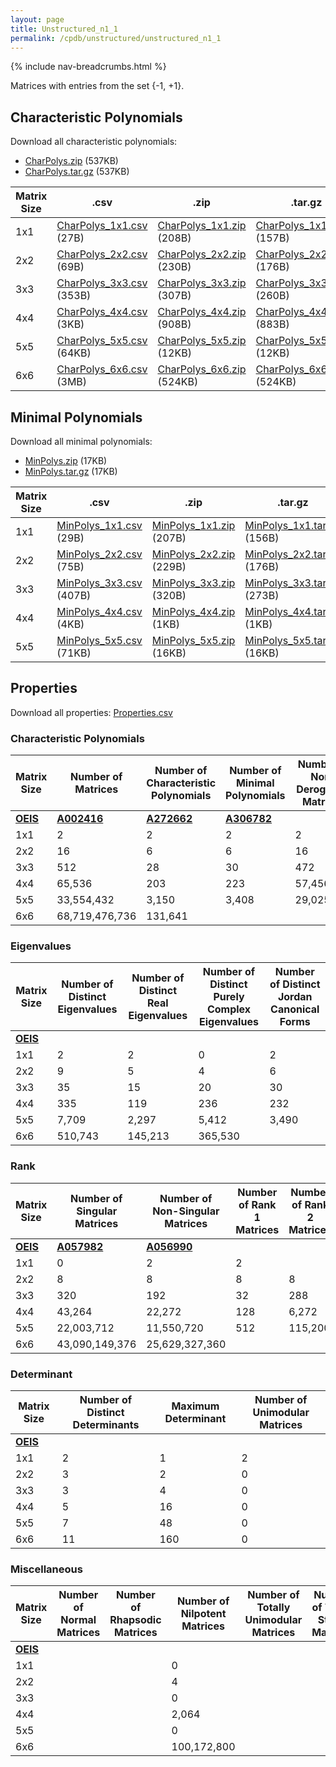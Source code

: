 ```yaml
---
layout: page
title: Unstructured_n1_1
permalink: /cpdb/unstructured/unstructured_n1_1
---
```


{% include nav-breadcrumbs.html %}

Matrices with entries from the set {-1, +1}.

## Characteristic Polynomials

Download all characteristic polynomials:
- <a href="http://cpdb.bohemianmatrices.com/Unstructured/Unstructured_n1_1/Data/CharPolys.zip">CharPolys.zip</a> (537KB)
- <a href="http://cpdb.bohemianmatrices.com/Unstructured/Unstructured_n1_1/Data/CharPolys.tar.gz">CharPolys.tar.gz</a> (537KB)

| Matrix Size | .csv | .zip | .tar.gz |
| --- | --- | --- | --- |
| 1x1 | <a href="http://cpdb.bohemianmatrices.com/Unstructured/Unstructured_n1_1/Data/CharPolys_1x1.csv">CharPolys_1x1.csv</a> (27B)| <a href="http://cpdb.bohemianmatrices.com/Unstructured/Unstructured_n1_1/Data/CharPolys_1x1.zip">CharPolys_1x1.zip</a> (208B)| <a href="http://cpdb.bohemianmatrices.com/Unstructured/Unstructured_n1_1/Data/CharPolys_1x1.tar.gz">CharPolys_1x1.tar.gz</a> (157B) |
| 2x2 | <a href="http://cpdb.bohemianmatrices.com/Unstructured/Unstructured_n1_1/Data/CharPolys_2x2.csv">CharPolys_2x2.csv</a> (69B)| <a href="http://cpdb.bohemianmatrices.com/Unstructured/Unstructured_n1_1/Data/CharPolys_2x2.zip">CharPolys_2x2.zip</a> (230B)| <a href="http://cpdb.bohemianmatrices.com/Unstructured/Unstructured_n1_1/Data/CharPolys_2x2.tar.gz">CharPolys_2x2.tar.gz</a> (176B) |
| 3x3 | <a href="http://cpdb.bohemianmatrices.com/Unstructured/Unstructured_n1_1/Data/CharPolys_3x3.csv">CharPolys_3x3.csv</a> (353B)| <a href="http://cpdb.bohemianmatrices.com/Unstructured/Unstructured_n1_1/Data/CharPolys_3x3.zip">CharPolys_3x3.zip</a> (307B)| <a href="http://cpdb.bohemianmatrices.com/Unstructured/Unstructured_n1_1/Data/CharPolys_3x3.tar.gz">CharPolys_3x3.tar.gz</a> (260B) |
| 4x4 | <a href="http://cpdb.bohemianmatrices.com/Unstructured/Unstructured_n1_1/Data/CharPolys_4x4.csv">CharPolys_4x4.csv</a> (3KB)| <a href="http://cpdb.bohemianmatrices.com/Unstructured/Unstructured_n1_1/Data/CharPolys_4x4.zip">CharPolys_4x4.zip</a> (908B)| <a href="http://cpdb.bohemianmatrices.com/Unstructured/Unstructured_n1_1/Data/CharPolys_4x4.tar.gz">CharPolys_4x4.tar.gz</a> (883B) |
| 5x5 | <a href="http://cpdb.bohemianmatrices.com/Unstructured/Unstructured_n1_1/Data/CharPolys_5x5.csv">CharPolys_5x5.csv</a> (64KB)| <a href="http://cpdb.bohemianmatrices.com/Unstructured/Unstructured_n1_1/Data/CharPolys_5x5.zip">CharPolys_5x5.zip</a> (12KB)| <a href="http://cpdb.bohemianmatrices.com/Unstructured/Unstructured_n1_1/Data/CharPolys_5x5.tar.gz">CharPolys_5x5.tar.gz</a> (12KB) |
| 6x6 | <a href="http://cpdb.bohemianmatrices.com/Unstructured/Unstructured_n1_1/Data/CharPolys_6x6.csv">CharPolys_6x6.csv</a> (3MB)| <a href="http://cpdb.bohemianmatrices.com/Unstructured/Unstructured_n1_1/Data/CharPolys_6x6.zip">CharPolys_6x6.zip</a> (524KB)| <a href="http://cpdb.bohemianmatrices.com/Unstructured/Unstructured_n1_1/Data/CharPolys_6x6.tar.gz">CharPolys_6x6.tar.gz</a> (524KB) |

## Minimal Polynomials

Download all minimal polynomials:
- <a href="http://cpdb.bohemianmatrices.com/Unstructured/Unstructured_n1_1/Data/MinPolys.zip">MinPolys.zip</a> (17KB)
- <a href="http://cpdb.bohemianmatrices.com/Unstructured/Unstructured_n1_1/Data/MinPolys.tar.gz">MinPolys.tar.gz</a> (17KB)

| Matrix Size | .csv | .zip | .tar.gz |
| --- | --- | --- | --- |
| 1x1 | <a href="http://cpdb.bohemianmatrices.com/Unstructured/Unstructured_n1_1/Data/MinPolys_1x1.csv">MinPolys_1x1.csv</a> (29B)| <a href="http://cpdb.bohemianmatrices.com/Unstructured/Unstructured_n1_1/Data/MinPolys_1x1.zip">MinPolys_1x1.zip</a> (207B)| <a href="http://cpdb.bohemianmatrices.com/Unstructured/Unstructured_n1_1/Data/MinPolys_1x1.tar.gz">MinPolys_1x1.tar.gz</a> (156B) |
| 2x2 | <a href="http://cpdb.bohemianmatrices.com/Unstructured/Unstructured_n1_1/Data/MinPolys_2x2.csv">MinPolys_2x2.csv</a> (75B)| <a href="http://cpdb.bohemianmatrices.com/Unstructured/Unstructured_n1_1/Data/MinPolys_2x2.zip">MinPolys_2x2.zip</a> (229B)| <a href="http://cpdb.bohemianmatrices.com/Unstructured/Unstructured_n1_1/Data/MinPolys_2x2.tar.gz">MinPolys_2x2.tar.gz</a> (176B) |
| 3x3 | <a href="http://cpdb.bohemianmatrices.com/Unstructured/Unstructured_n1_1/Data/MinPolys_3x3.csv">MinPolys_3x3.csv</a> (407B)| <a href="http://cpdb.bohemianmatrices.com/Unstructured/Unstructured_n1_1/Data/MinPolys_3x3.zip">MinPolys_3x3.zip</a> (320B)| <a href="http://cpdb.bohemianmatrices.com/Unstructured/Unstructured_n1_1/Data/MinPolys_3x3.tar.gz">MinPolys_3x3.tar.gz</a> (273B) |
| 4x4 | <a href="http://cpdb.bohemianmatrices.com/Unstructured/Unstructured_n1_1/Data/MinPolys_4x4.csv">MinPolys_4x4.csv</a> (4KB)| <a href="http://cpdb.bohemianmatrices.com/Unstructured/Unstructured_n1_1/Data/MinPolys_4x4.zip">MinPolys_4x4.zip</a> (1KB)| <a href="http://cpdb.bohemianmatrices.com/Unstructured/Unstructured_n1_1/Data/MinPolys_4x4.tar.gz">MinPolys_4x4.tar.gz</a> (1KB) |
| 5x5 | <a href="http://cpdb.bohemianmatrices.com/Unstructured/Unstructured_n1_1/Data/MinPolys_5x5.csv">MinPolys_5x5.csv</a> (71KB)| <a href="http://cpdb.bohemianmatrices.com/Unstructured/Unstructured_n1_1/Data/MinPolys_5x5.zip">MinPolys_5x5.zip</a> (16KB)| <a href="http://cpdb.bohemianmatrices.com/Unstructured/Unstructured_n1_1/Data/MinPolys_5x5.tar.gz">MinPolys_5x5.tar.gz</a> (16KB) |



## Properties

Download all properties: <a href="http://cpdb.bohemianmatrices.com/Unstructured/Unstructured_n1_1/Properties.csv">Properties.csv</a>

### Characteristic Polynomials

| Matrix Size | Number of Matrices | Number of Characteristic Polynomials | Number of Minimal Polynomials | Number of Non-Derogatory Matrices | Maximum Characteristic Height |
| --- | --- | --- | --- | --- | --- |
| [__OEIS__](https://oeis.org/) | [__A002416__](https://oeis.org/A002416) | [__A272662__](https://oeis.org/A272662) | [__A306782__](https://oeis.org/A306782) | | |
| 1x1 | 2 | 2 | 2 | 2 | 1 |
| 2x2 | 16 | 6 | 6 | 16 | 2 |
| 3x3 | 512 | 28 | 30 | 472 | 6 |
| 4x4 | 65,536 | 203 | 223 | 57,456 | 16 |
| 5x5 | 33,554,432 | 3,150 | 3,408 | 29,025,984 | 80 |
| 6x6 | 68,719,476,736 | 131,641 | | | 288 |

### Eigenvalues

| Matrix Size | Number of Distinct Eigenvalues | Number of Distinct Real Eigenvalues | Number of Distinct Purely Complex Eigenvalues | Number of Distinct Jordan Canonical Forms |
| --- | --- | --- | --- | --- |
| [__OEIS__](https://oeis.org/) | | | | |
| 1x1 | 2 | 2 | 0 | 2 |
| 2x2 | 9 | 5 | 4 | 6 |
| 3x3 | 35 | 15 | 20 | 30 |
| 4x4 | 335 | 119 | 236 | 232 |
| 5x5 | 7,709 | 2,297 | 5,412 | 3,490 |
| 6x6 | 510,743 | 145,213 | 365,530 | |

### Rank

| Matrix Size | Number of Singular Matrices | Number of Non-Singular Matrices | Number of Rank 1 Matrices | Number of Rank 2 Matrices | Number of Rank 3 Matrices | Number of Rank 4 Matrices | Number of Rank 5 Matrices | Number of Rank 6 Matrices |
| --- | --- | --- | --- | --- | --- | --- | --- | --- |
| [__OEIS__](https://oeis.org/) | [__A057982__](https://oeis.org/A057982) | [__A056990__](https://oeis.org/A056990) | | | | | | |
| 1x1 | 0 | 2 | 2 | | | | | |
| 2x2 | 8 | 8 | 8 | 8 | | | | |
| 3x3 | 320 | 192 | 32 | 288 | 192 | | | |
| 4x4 | 43,264 | 22,272 | 128 | 6,272 | 36,864 | 22,272 | | |
| 5x5 | 22,003,712 | 11,550,720 | 512 | 115,200 | 3,456,000 | 18,432,000 | 11,550,720 | |
| 6x6 | 43,090,149,376 | 25,629,327,360 | | | | | | |

### Determinant

| Matrix Size | Number of Distinct Determinants | Maximum Determinant | Number of Unimodular Matrices |
| --- | --- | --- | --- |
| [__OEIS__](https://oeis.org/) | | | |
| 1x1 | 2 | 1 | 2 |
| 2x2 | 3 | 2 | 0 |
| 3x3 | 3 | 4 | 0 |
| 4x4 | 5 | 16 | 0 |
| 5x5 | 7 | 48 | 0 |
| 6x6 | 11 | 160 | 0 |

### Miscellaneous

| Matrix Size | Number of Normal Matrices | Number of Rhapsodic Matrices | Number of Nilpotent Matrices | Number of Totally Unimodular Matrices | Number of Type I Stable Matrices | Number of Type II Stable Matrices |
| --- | --- | --- | --- | --- | --- | --- |
| [__OEIS__](https://oeis.org/) | | | | | | |
| 1x1 | | | 0 | | | |
| 2x2 | | | 4 | | | |
| 3x3 | | | 0 | | | |
| 4x4 | | | 2,064 | | | |
| 5x5 | | | 0 | | | |
| 6x6 | | | 100,172,800 | | | |
